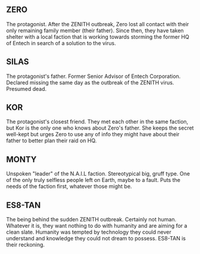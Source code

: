 ## ZERO ##
The protagonist. After the ZENITH outbreak, Zero lost all contact with their only remaining family member (their father). Since then, they have taken shelter with a local faction that is working towards storming the former HQ of Entech in search of a solution to the virus.

## SILAS ##
The protagonist's father. Former Senior Advisor of Entech Corporation. Declared missing the same day as the outbreak of the ZENITH virus. Presumed dead.

## KOR ##
The protagonist's closest friend. They met each other in the same faction, but Kor is the only one who knows about Zero's father. She keeps the secret well-kept but urges Zero to use any of info they might have about their father to better plan their raid on HQ.

## MONTY ##
Unspoken "leader" of the N.A.I.L faction. Stereotypical big, gruff type. One of the only truly selfless people left on Earth, maybe to a fault. Puts the needs of the faction first, whatever those might be.

## ES8-TAN ##
The being behind the sudden ZENITH outbreak. Certainly not human. Whatever it is, they want nothing to do with humanity and are aiming for a clean slate. Humanity was tempted by technology they could never understand and knowledge they could not dream to possess. ES8-TAN is their reckoning.

